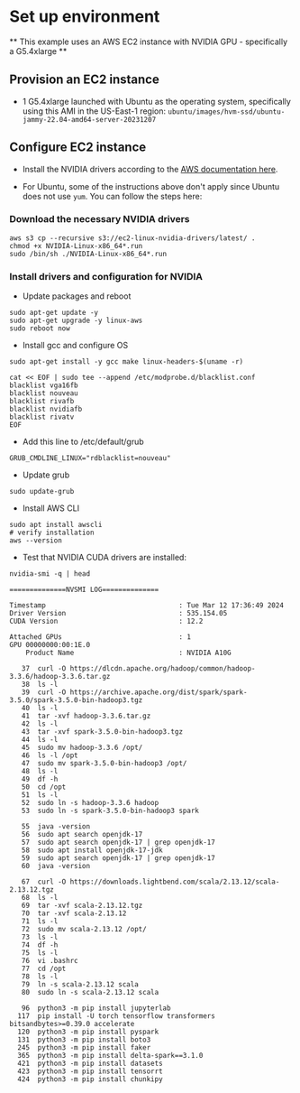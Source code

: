 # Set up environment
** This example uses an AWS EC2 instance with NVIDIA GPU - specifically a G5.4xlarge **

## Provision an EC2 instance
- 1 G5.4xlarge launched with Ubuntu as the operating system, specifically using this AMI in the US-East-1 region: `ubuntu/images/hvm-ssd/ubuntu-jammy-22.04-amd64-server-20231207`

## Configure EC2 instance
- Install the NVIDIA drivers according to the [AWS documentation here](https://docs.aws.amazon.com/AWSEC2/latest/UserGuide/install-nvidia-driver.html#nvidia-GRID-driver).

- For Ubuntu, some of the instructions above don't apply since Ubuntu does not use `yum`. You can follow the steps here:

### Download the necessary NVIDIA drivers
```
aws s3 cp --recursive s3://ec2-linux-nvidia-drivers/latest/ .
chmod +x NVIDIA-Linux-x86_64*.run
sudo /bin/sh ./NVIDIA-Linux-x86_64*.run
```
### Install drivers and configuration for NVIDIA
- Update packages and reboot
```
sudo apt-get update -y
sudo apt-get upgrade -y linux-aws
sudo reboot now
```
- Install gcc and configure OS
```
sudo apt-get install -y gcc make linux-headers-$(uname -r)

cat << EOF | sudo tee --append /etc/modprobe.d/blacklist.conf
blacklist vga16fb
blacklist nouveau
blacklist rivafb
blacklist nvidiafb
blacklist rivatv
EOF
```
- Add this line to /etc/default/grub
```
GRUB_CMDLINE_LINUX="rdblacklist=nouveau"
```
- Update grub
```
sudo update-grub
```
- Install AWS CLI
```
sudo apt install awscli
# verify installation
aws --version
```
- Test that NVIDIA CUDA drivers are installed:
```
nvidia-smi -q | head

==============NVSMI LOG==============

Timestamp                                 : Tue Mar 12 17:36:49 2024
Driver Version                            : 535.154.05
CUDA Version                              : 12.2

Attached GPUs                             : 1
GPU 00000000:00:1E.0
    Product Name                          : NVIDIA A10G
```


```
   37  curl -O https://dlcdn.apache.org/hadoop/common/hadoop-3.3.6/hadoop-3.3.6.tar.gz
   38  ls -l
   39  curl -O https://archive.apache.org/dist/spark/spark-3.5.0/spark-3.5.0-bin-hadoop3.tgz
   40  ls -l
   41  tar -xvf hadoop-3.3.6.tar.gz
   42  ls -l
   43  tar -xvf spark-3.5.0-bin-hadoop3.tgz
   44  ls -l
   45  sudo mv hadoop-3.3.6 /opt/
   46  ls -l /opt
   47  sudo mv spark-3.5.0-bin-hadoop3 /opt/
   48  ls -l
   49  df -h
   50  cd /opt
   51  ls -l
   52  sudo ln -s hadoop-3.3.6 hadoop
   53  sudo ln -s spark-3.5.0-bin-hadoop3 spark

```

```
   55  java -version
   56  sudo apt search openjdk-17
   57  sudo apt search openjdk-17 | grep openjdk-17
   58  sudo apt install openjdk-17-jdk
   59  sudo apt search openjdk-17 | grep openjdk-17
   60  java -version

```

```
   67  curl -O https://downloads.lightbend.com/scala/2.13.12/scala-2.13.12.tgz
   68  ls -l
   69  tar -xvf scala-2.13.12.tgz
   70  tar -xvf scala-2.13.12
   71  ls -l
   72  sudo mv scala-2.13.12 /opt/
   73  ls -l
   74  df -h
   75  ls -l
   76  vi .bashrc
   77  cd /opt
   78  ls -l
   79  ln -s scala-2.13.12 scala
   80  sudo ln -s scala-2.13.12 scala

```



```
   96  python3 -m pip install jupyterlab
  117  pip install -U torch tensorflow transformers bitsandbytes>=0.39.0 accelerate
  120  python3 -m pip install pyspark
  131  python3 -m pip install boto3
  245  python3 -m pip install faker
  365  python3 -m pip install delta-spark==3.1.0
  421  python3 -m pip install datasets
  423  python3 -m pip install tensorrt
  424  python3 -m pip install chunkipy
```
